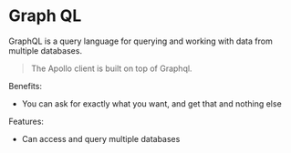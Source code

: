 # Graph QL

GraphQL is a query language for querying and working with data from multiple databases.

> The Apollo client is built on top of Graphql.

Benefits:

- You can ask for exactly what you want, and get that and nothing else

Features:

- Can access and query multiple databases
 